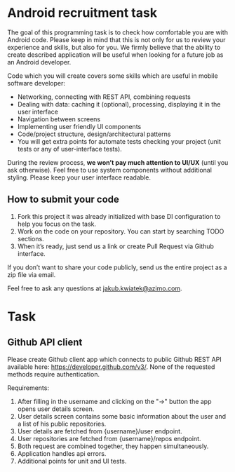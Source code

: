# Android recruitment task
The goal of this programming task is to check how comfortable you are with Android code. Please keep in mind that this is not only for us to review your experience and skills, but also for you. We firmly believe that the ability to create described application will be useful when looking for a future job as an Android developer.

Code which you will create covers some skills which are useful in mobile software developer:

* Networking, connecting with REST API, combining requests
* Dealing with data: caching it (optional), processing, displaying it in the user interface
* Navigation between screens
* Implementing user friendly UI components
* Code/project structure, design/architectural patterns
* You will get extra points for automate tests checking your project (unit tests or any of user-interface tests).

During the review process, **we won’t pay much attention to UI/UX** (until you ask otherwise). Feel free to use system components without additional styling. Please keep your user interface readable. 

## How to submit your code
1. Fork this project it was already initialized with base DI configuration to help you focus on the task.
2. Work on the code on your repository. You can start by searching TODO sections. 
3. When it’s ready, just send us a link or create Pull Request via Github interface.

If you don’t want to share your code publicly, send us the entire project as a zip file via email.

Feel free to ask any questions at jakub.kwiatek@azimo.com.

# Task

## Github API client

Please create Github client app which connects to public Github REST API available here: https://developer.github.com/v3/. None of the requested methods require authentication. 

Requirements:

1. After filling in the username and clicking on the "->" button the app opens user details screen.
2. User details screen contains some basic information about the user and a list of his public repositories.
3. User details are fetched from {username}/user endpoint.
4. User repositories are fetched from {username}/repos endpoint.
5. Both request are combined together, they happen simultaneously.
6. Application handles api errors.
7. Additional points for unit and UI tests.
